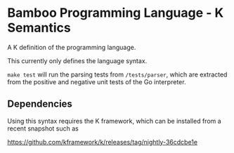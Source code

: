 # Bamboo Programming Language - K Semantics

A K definition of the programming language.

This currently only defines the language syntax.

`make test` will run the parsing tests from `/tests/parser`,
which are extracted from the positive and negative unit tests
of the Go interpreter.

## Dependencies

Using this syntax requires the K framework,
which can be installed from a recent snapshot such as

https://github.com/kframework/k/releases/tag/nightly-36cdcbe1e
